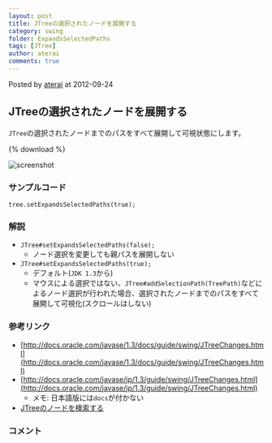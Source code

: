 ```yaml
---
layout: post
title: JTreeの選択されたノードを展開する
category: swing
folder: ExpandsSelectedPaths
tags: [JTree]
author: aterai
comments: true
---
```


Posted by [aterai](http://terai.xrea.jp/aterai.html) at 2012-09-24


## JTreeの選択されたノードを展開する
`JTree`の選択されたノードまでのパスをすべて展開して可視状態にします。

{% download %}

![screenshot](https://lh6.googleusercontent.com/-sOsnOftT8xE/UF_b7dSxzQI/AAAAAAAABS0/i_xYkTfxbZg/s800/ExpandsSelectedPaths.png)

### サンプルコード
<pre class="prettyprint"><code>tree.setExpandsSelectedPaths(true);
</code></pre>

### 解説
- `JTree#setExpandsSelectedPaths(false);`
    - ノード選択を変更しても親パスを展開しない
- `JTree#setExpandsSelectedPaths(true);`
    - デフォルト(`JDK 1.3`から)
    - マウスによる選択ではない、`JTree#addSelectionPath(TreePath)`などによるノード選択が行われた場合、選択されたノードまでのパスをすべて展開して可視化(スクロールはしない)

<!-- dummy comment line for breaking list -->

### 参考リンク
- [http://docs.oracle.com/javase/1.3/docs/guide/swing/JTreeChanges.html](http://docs.oracle.com/javase/1.3/docs/guide/swing/JTreeChanges.html)
- [http://docs.oracle.com/javase/jp/1.3/guide/swing/JTreeChanges.html](http://docs.oracle.com/javase/jp/1.3/guide/swing/JTreeChanges.html)
    - メモ: 日本語版には`docs`が付かない
- [JTreeのノードを検索する](http://terai.xrea.jp/Swing/SearchBox.html)

<!-- dummy comment line for breaking list -->

### コメント
